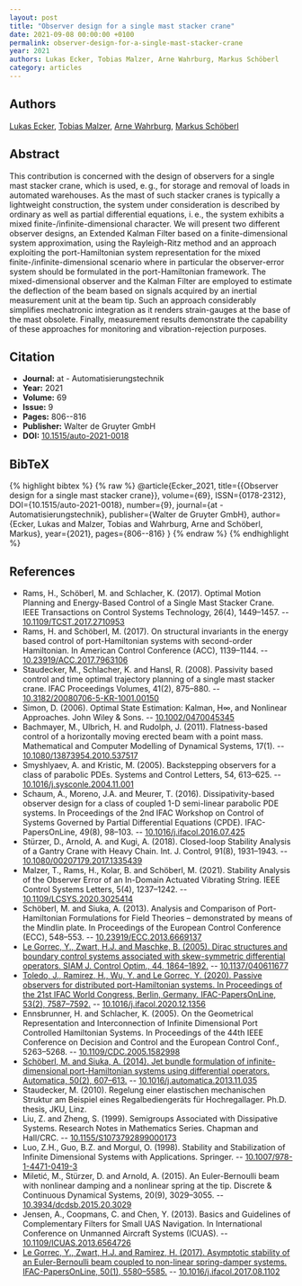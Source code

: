 ```yaml
---
layout: post
title: "Observer design for a single mast stacker crane"
date: 2021-09-08 00:00:00 +0100
permalink: observer-design-for-a-single-mast-stacker-crane
year: 2021
authors: Lukas Ecker, Tobias Malzer, Arne Wahrburg, Markus Schöberl
category: articles
---
```

 
## Authors
[Lukas Ecker](authors/lukas-ecker), [Tobias Malzer](authors/tobias-malzer), [Arne Wahrburg](authors/arne-wahrburg), [Markus Schöberl](authors/markus-schoberl)
 
## Abstract
This contribution is concerned with the design of observers for a single mast stacker crane, which is used, e. g., for storage and removal of loads in automated warehouses. As the mast of such stacker cranes is typically a lightweight construction, the system under consideration is described by ordinary as well as partial differential equations, i. e., the system exhibits a mixed finite-/infinite-dimensional character. We will present two different observer designs, an Extended Kalman Filter based on a finite-dimensional system approximation, using the Rayleigh-Ritz method and an approach exploiting the port-Hamiltonian system representation for the mixed finite-/infinite-dimensional scenario where in particular the observer-error system should be formulated in the port-Hamiltonian framework. The mixed-dimensional observer and the Kalman Filter are employed to estimate the deflection of the beam based on signals acquired by an inertial measurement unit at the beam tip. Such an approach considerably simplifies mechatronic integration as it renders strain-gauges at the base of the mast obsolete. Finally, measurement results demonstrate the capability of these approaches for monitoring and vibration-rejection purposes.
 
## Citation
- **Journal:** at - Automatisierungstechnik
- **Year:** 2021
- **Volume:** 69
- **Issue:** 9
- **Pages:** 806--816
- **Publisher:** Walter de Gruyter GmbH
- **DOI:** [10.1515/auto-2021-0018](https://doi.org/10.1515/auto-2021-0018)
 
## BibTeX
{% highlight bibtex %}
{% raw %}
@article{Ecker_2021,
  title={{Observer design for a single mast stacker crane}},
  volume={69},
  ISSN={0178-2312},
  DOI={10.1515/auto-2021-0018},
  number={9},
  journal={at - Automatisierungstechnik},
  publisher={Walter de Gruyter GmbH},
  author={Ecker, Lukas and Malzer, Tobias and Wahrburg, Arne and Schöberl, Markus},
  year={2021},
  pages={806--816}
}
{% endraw %}
{% endhighlight %}
 
## References
- Rams, H., Schöberl, M. and Schlacher, K. (2017). Optimal Motion Planning and Energy-Based Control of a Single Mast Stacker Crane. IEEE Transactions on Control Systems Technology, 26(4), 1449–1457. -- [10.1109/TCST.2017.2710953](https://doi.org/10.1109/TCST.2017.2710953)
- Rams, H. and Schöberl, M. (2017). On structural invariants in the energy based control of port-Hamiltonian systems with second-order Hamiltonian. In American Control Conference (ACC), 1139–1144. -- [10.23919/ACC.2017.7963106](https://doi.org/10.23919/ACC.2017.7963106)
- Staudecker, M., Schlacher, K. and Hansl, R. (2008). Passivity based control and time optimal trajectory planning of a single mast stacker crane. IFAC Proceedings Volumes, 41(2), 875–880. -- [10.3182/20080706-5-KR-1001.00150](https://doi.org/10.3182/20080706-5-KR-1001.00150)
- Simon, D. (2006). Optimal State Estimation: Kalman, H∞, and Nonlinear Approaches. John Wiley & Sons. -- [10.1002/0470045345](https://doi.org/10.1002/0470045345)
- Bachmayer, M., Ulbrich, H. and Rudolph, J. (2011). Flatness-based control of a horizontally moving erected beam with a point mass. Mathematical and Computer Modelling of Dynamical Systems, 17(1). -- [10.1080/13873954.2010.537517](https://doi.org/10.1080/13873954.2010.537517)
- Smyshlyaev, A. and Kristic, M. (2005). Backstepping observers for a class of parabolic PDEs. Systems and Control Letters, 54, 613–625. -- [10.1016/j.sysconle.2004.11.001](https://doi.org/10.1016/j.sysconle.2004.11.001)
- Schaum, A., Moreno, J.A. and Meurer, T. (2016). Dissipativity-based observer design for a class of coupled 1-D semi-linear parabolic PDE systems. In Proceedings of the 2nd IFAC Workshop on Control of Systems Governed by Partial Differential Equations (CPDE). IFAC-PapersOnLine, 49(8), 98–103. -- [10.1016/j.ifacol.2016.07.425](https://doi.org/10.1016/j.ifacol.2016.07.425)
- Stürzer, D., Arnold, A. and Kugi, A. (2018). Closed-loop Stability Analysis of a Gantry Crane with Heavy Chain. Int. J. Control, 91(8), 1931–1943. -- [10.1080/00207179.2017.1335439](https://doi.org/10.1080/00207179.2017.1335439)
- Malzer, T., Rams, H., Kolar, B. and Schöberl, M. (2021). Stability Analysis of the Observer Error of an In-Domain Actuated Vibrating String. IEEE Control Systems Letters, 5(4), 1237–1242. -- [10.1109/LCSYS.2020.3025414](https://doi.org/10.1109/LCSYS.2020.3025414)
- Schöberl, M. and Siuka, A. (2013). Analysis and Comparison of Port-Hamiltonian Formulations for Field Theories – demonstrated by means of the Mindlin plate. In Proceedings of the European Control Conference (ECC), 548–553. -- [10.23919/ECC.2013.6669137](https://doi.org/10.23919/ECC.2013.6669137)
- [Le Gorrec, Y., Zwart, H.J. and Maschke, B. (2005). Dirac structures and boundary control systems associated with skew-symmetric differential operators. SIAM J. Control Optim., 44, 1864–1892.](dirac-structures-and-boundary-control-systems-associated-with-skew-symmetric-differential-operators) -- [10.1137/040611677](https://doi.org/10.1137/040611677)
- [Toledo, J., Ramirez, H., Wu, Y. and Le Gorrec, Y. (2020). Passive observers for distributed port-Hamiltonian systems. In Proceedings of the 21st IFAC World Congress, Berlin, Germany. IFAC-PapersOnLine, 53(2), 7587–7592.](passive-observers-for-distributed-port-hamiltonian-systems) -- [10.1016/j.ifacol.2020.12.1356](https://doi.org/10.1016/j.ifacol.2020.12.1356)
- Ennsbrunner, H. and Schlacher, K. (2005). On the Geometrical Representation and Interconnection of Infinite Dimensional Port Controlled Hamiltonian Systems. In Proceedings of the 44th IEEE Conference on Decision and Control and the European Control Conf., 5263–5268. -- [10.1109/CDC.2005.1582998](https://doi.org/10.1109/CDC.2005.1582998)
- [Schöberl, M. and Siuka, A. (2014). Jet bundle formulation of infinite-dimensional port-Hamiltonian systems using differential operators. Automatica, 50(2), 607–613.](jet-bundle-formulation-of-infinite-dimensional-port-hamiltonian-systems-using-differential-operators) -- [10.1016/j.automatica.2013.11.035](https://doi.org/10.1016/j.automatica.2013.11.035)
- Staudecker, M. (2010). Regelung einer elastischen mechanischen Struktur am Beispiel eines Regalbediengeräts für Hochregallager. Ph.D. thesis, JKU, Linz.
- Liu, Z. and Zheng, S. (1999). Semigroups Associated with Dissipative Systems. Research Notes in Mathematics Series. Chapman and Hall/CRC. -- [10.1155/S1073792899000173](https://doi.org/10.1155/S1073792899000173)
- Luo, Z.H., Guo, B.Z. and Morgul, O. (1998). Stability and Stabilization of Infinite Dimensional Systems with Applications. Springer. -- [10.1007/978-1-4471-0419-3](https://doi.org/10.1007/978-1-4471-0419-3)
- Miletić, M., Stürzer, D. and Arnold, A. (2015). An Euler-Bernoulli beam with nonlinear damping and a nonlinear spring at the tip. Discrete & Continuous Dynamical Systems, 20(9), 3029–3055. -- [10.3934/dcdsb.2015.20.3029](https://doi.org/10.3934/dcdsb.2015.20.3029)
- Jensen, A., Coopmans, C. and Chen, Y. (2013). Basics and Guidelines of Complementary Filters for Small UAS Navigation. In International Conference on Unmanned Aircraft Systems (ICUAS). -- [10.1109/ICUAS.2013.6564726](https://doi.org/10.1109/ICUAS.2013.6564726)
- [Le Gorrec, Y., Zwart, H.J. and Ramirez, H. (2017). Asymptotic stability of an Euler-Bernoulli beam coupled to non-linear spring-damper systems. IFAC-PapersOnLine, 50(1), 5580–5585.](asymptotic-stability-of-an-euler-bernoulli-beam-coupled-to-non-linear-spring-damper-systems) -- [10.1016/j.ifacol.2017.08.1102](https://doi.org/10.1016/j.ifacol.2017.08.1102)

